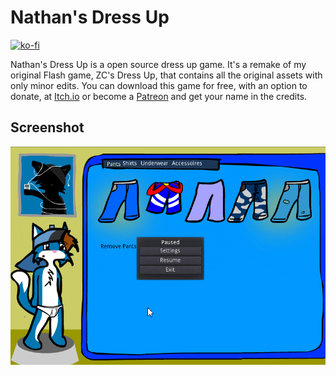 # Nathan's Dress Up

[![ko-fi](https://www.ko-fi.com/img/donate_sm.png)](https://ko-fi.com/X8X5LDU7)

​Nathan's Dress Up is a open source dress up game. It's a remake of my original Flash game, ZC's Dress Up, that contains all the original assets with only minor edits. You can download this game for free, with an option to donate, at [Itch.io](https://antonwilc0x.itch.io/zacksdressup) or become a [Patreon​​](https://www.patreon.com/antonwilc0x) and get your name in the credits.

## Screenshot

![](screenshot.gif)